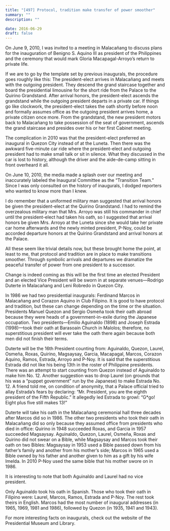 ```yaml
---
title: "[497] Protocol, tradition make transfer of power smoother"
summary: ""
description: ""

date: 2016-06-29
draft: false
---
```



On June 9, 2010, I was invited to a meeting in Malacañang to discuss plans for the inauguration of Benigno S. Aquino III as president of the Philippines and the ceremony that would mark Gloria Macapagal-Arroyo’s return to private life.

If we are to go by the template set by previous inaugurals, the procedure goes roughly like this: The president-elect arrives in Malacañang and meets with the outgoing president. They descend the grand staircase together and board the presidential limousine for the short ride from the Palace to the Quirino Grandstand. After arrival honors, the president-elect ascends the grandstand while the outgoing president departs in a private car. If things go like clockwork, the president-elect takes the oath shortly before noon and formally assumes office as the outgoing president arrives home, a private citizen once more. From the grandstand, the new president motors back to Malacañang to take possession of the seat of government, ascends the grand staircase and presides over his or her first Cabinet meeting.

The complication in 2010 was that the president-elect preferred an inaugural in Quezon City instead of at the Luneta. Then there was the awkward five-minute car ride where the president-elect and outgoing president had to make small talk or sit in silence. What they discussed in the car is lost to history, although the driver and the aide-de-camp sitting in front overheard it all.

On June 10, 2010, the media made a splash over our meeting and inaccurately labeled the Inaugural Committee as the “Transition Team.” Since I was only consulted on the history of inaugurals, I dodged reporters who wanted to know more than I knew.

I do remember that a uniformed military man suggested that arrival honors be given the president-elect at the Quirino Grandstand. I had to remind the overzealous military man that Mrs. Arroyo was still his commander in chief until the president-elect had taken his oath, so I suggested that arrival honors be given Mrs. Arroyo at the Luneta since she would take her private car home afterwards and the newly minted president, P-Noy, could be accorded departure honors at the Quirino Grandstand and arrival honors at the Palace.

All these seem like trivial details now, but these brought home the point, at least to me, that protocol and tradition are in place to make transitions smoother. Through symbolic arrivals and departures we dramatize the peaceful transfer of power from one president to a successor.

Change is indeed coming as this will be the first time  an elected President and an elected Vice President will be sworn in at separate venues—Rodrigo Duterte in Malacañang and Leni Robredo in Quezon City.

In 1986 we had two presidential inaugurals: Ferdinand Marcos in Malacañang and Corazon Aquino in Club Filipino. It is good to have protocol and tradition, but these can change depending on the time or the situation. Presidents Manuel Quezon and Sergio Osmeña took their oath abroad because they were heads of a government-in-exile during the Japanese occupation. Two presidents—Emilio Aguinaldo (1898) and Joseph Estrada (1998)—took their oath at Barasoain Church in Malolos; therefore, no superstitious president will ever take the oath there again because both men did not finish their terms.

Duterte will be the 16th President counting from: Aguinaldo, Quezon, Laurel, Osmeña, Roxas, Quirino, Magsaysay, Garcia, Macapagal, Marcos, Corazon Aquino, Ramos, Estrada, Arroyo and P-Noy. It is said that the superstitious Estrada did not like his being 13th in the roster of Philippine presidents. There was an attempt to start counting from Quezon instead of Aguinaldo to make him No. 12. Another suggestion was to drop Laurel (on grounds that his was a “puppet government” run by the Japanese) to make Estrada No. 12. A friend told me, on condition of anonymity, that a Palace official tried to allay Estrada’s fears by declaring: “Mr. President, you are the eighth president of the Fifth Republic.” It allegedly led Estrada to growl: “G*go! Eight plus five still makes 13!”

Duterte will take his oath in the Malacañang ceremonial hall three decades after Marcos did so in 1986. The other two presidents who took their oath in Malacañang did so only because they assumed office from presidents who died in office: Quirino in 1948 succeeded Roxas, and Garcia in 1957 succeeded Magsaysay. Aguinaldo, Quezon, Laurel, Osmeña, Roxas and Quirino did not swear on a Bible, while Magsaysay and Marcos took their oath on two Bibles: Magsaysay in 1953 used a Bible passed down from his father’s family and another from his mother’s side; Marcos in 1965 used a Bible owned by his father and another given to him as a gift by his wife Imelda. In 2010 P-Noy used the same bible that his mother swore on in 1986.

It is interesting to note that both Aguinaldo and Laurel had no vice president.

Only Aguinaldo took his oath in Spanish. Those who took their oath in Filipino were: Laurel, Marcos, Ramos, Estrada and P-Noy. The rest took theirs in English. Marcos had the most number of inaugural addresses (in 1965, 1969, 1981 and 1986), followed by Quezon (in 1935, 1941 and 1943).

For more interesting facts on inaugurals, check out the website of the Presidential Museum and Library.
